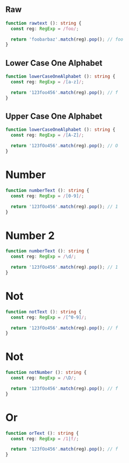 ## Raw
```typescript
function rawtext (): string {
  const reg: RegExp = /foo/;

  return 'foobarbaz'.match(reg).pop(); // foo
}
```

## Lower Case One Alphabet
```typescript
function lowerCaseOneAlphabet (): string {
  const reg: RegExp = /[a-z]/;

  return '123foo456'.match(reg).pop(); // f
}
```

## Upper Case One Alphabet
```typescript
function lowerCaseOneAlphabet (): string {
  const reg: RegExp = /[A-Z]/;

  return '123fOo456'.match(reg).pop(); // O
}
```

# Number
```typescript
function numberText (): string {
  const reg: RegExp = /[0-9]/;

  return '123fOo456'.match(reg).pop(); // 1
}
```

# Number 2
```typescript
function numberText (): string {
  const reg: RegExp = /\d/;

  return '123fOo456'.match(reg).pop(); // 1
}
```

# Not
```typescript
function notText (): string {
  const reg: RegExp = /[^0-9]/;

  return '123fOo456'.match(reg).pop(); // f
}
```

# Not
```typescript
function notNumber (): string {
  const reg: RegExp = /\D/;

  return '123fOo456'.match(reg).pop(); // f
}
```

# Or
```typescript
function orText (): string {
  const reg: RegExp = /1|f/;

  return '123fOo456'.match(reg).pop(); // f
}
```
